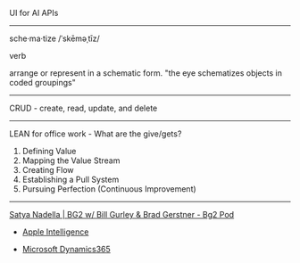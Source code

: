 UI for AI APIs
- - - -
sche·ma·tize
/ˈskēməˌtīz/

verb

arrange or represent in a schematic form.
"the eye schematizes objects in coded groupings"

- - - -

CRUD - create, read, update, and delete

- - - -

LEAN for office work - What are the give/gets?

1) Defining Value
2) Mapping the Value Stream
3) Creating Flow
4) Establishing a Pull System
5) Pursuing Perfection (Continuous Improvement)

- - - -
[Satya Nadella | BG2 w/ Bill Gurley & Brad Gerstner - Bg2 Pod](https://youtu.be/9NtsnzRFJ_o?si=84syI8cP1inHSgBX)

* [Apple Intelligence](https://www.apple.com/apple-intelligence/)

* [Microsoft Dynamics365](https://www.microsoft.com/en-us/dynamics-365)
